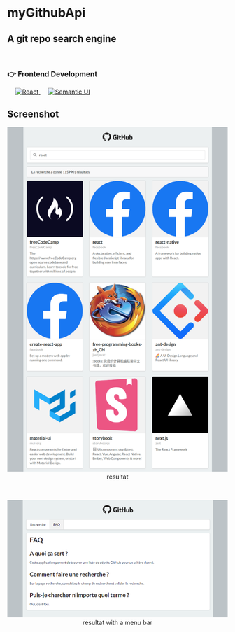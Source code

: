 # myGithubApi

## A git repo search engine

</br>

### 👉 Frontend Development

<p align="left"> 
   &emsp;
  <a href="https://reactjs.org/" target="_blank"> 
    <img alt="React" src="https://img.shields.io/badge/React-20232A?style=for-the-badge&logo=react&logoColor=61DAFB"/>
  </a>
  &emsp;
    <a href="https://semantic-ui.com/"><img alt="Semantic UI" src ="https://camo.githubusercontent.com/941bd1305b58488850d10e66b2bb31193e1496c16e738dcff6c95297e5fef2bc/68747470733a2f2f696d672e736869656c64732e696f2f7374617469632f76313f7374796c653d666f722d7468652d6261646765266d6573736167653d53656d616e7469632b55492b526561637426636f6c6f723d323232323232266c6f676f3d53656d616e7469632b55492b5265616374266c6f676f436f6c6f723d333542444232266c6162656c3d"></a>
</p>

## Screenshot

<p align="center"> 
<img alt src="./docs/resultat.png"><br>
resultat
</p> 
</br>
<p align="center"> 
<img alt src="./docs/resultat-bonus.png"><br>
resultat with a menu bar
</p>
